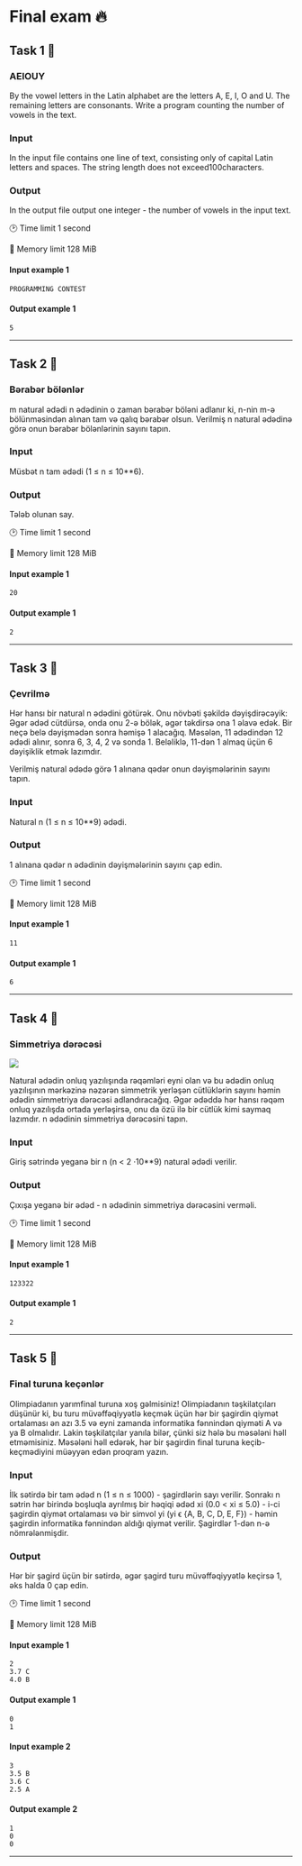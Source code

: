 # Final exam 🔥


## Task 1 🎯

### AEIOUY

By the vowel letters in the Latin alphabet are the letters A, E, I, O and U. The remaining letters are consonants. Write a program counting the number of vowels in the text.

### Input
In the input file contains one line of text, consisting only of capital Latin letters and spaces. The string length does not exceed100characters.

### Output
In the output file output one integer - the number of vowels in the input text.

:clock2: Time limit 1 second

:floppy_disk: Memory limit 128 MiB

#### Input example 1

    PROGRAMMING CONTEST


#### Output example 1

    5

---

## Task 2 🎯

### Bərabər bölənlər

m natural ədədi n ədədinin o zaman bərabər böləni adlanır ki, n-nin m-ə bölünməsindən alınan tam və qalıq bərabər olsun. Verilmiş n natural ədədinə görə onun bərabər bölənlərinin sayını tapın.

### Input
Müsbət n tam ədədi (1 ≤ n ≤ 10**6).

### Output
Tələb olunan say.

:clock2: Time limit 1 second

:floppy_disk: Memory limit 128 MiB

#### Input example 1

    20


#### Output example 1

    2

---

## Task 3 🎯

### Çevrilmə
Hər hansı bir natural n ədədini götürək. Onu növbəti şəkildə dəyişdirəcəyik: Əgər ədəd cütdürsə, onda onu 2-ə bölək, əgər təkdirsə ona 1 əlavə edək. Bir neçə belə dəyişmədən sonra həmişə 1 alacağıq. Məsələn, 11 ədədindən 12 ədədi alınır, sonra 6, 3, 4, 2 və sonda 1. Beləliklə, 11-dən 1 almaq üçün 6 dəyişiklik etmək lazımdır.

Verilmiş natural ədədə görə 1 alınana qədər onun dəyişmələrinin sayını tapın.

### Input
Natural n (1 ≤ n ≤ 10**9) ədədi.
### Output
1 alınana qədər n ədədinin dəyişmələrinin sayını çap edin.

:clock2: Time limit 1 second

:floppy_disk: Memory limit 128 MiB

#### Input example 1

    11


#### Output example 1

    6

---

## Task 4 🎯

### Simmetriya dərəcəsi

<img src="https://static.e-olymp.com/content/33/336c5993b57c1430557b158144fe11c7d4f6d250.gif"/>

Natural ədədin onluq yazılışında rəqəmləri eyni olan və bu ədədin onluq yazılışının mərkəzinə nəzərən simmetrik yerləşən cütlüklərin sayını həmin ədədin simmetriya dərəcəsi adlandıracağıq. Əgər ədəddə hər hansı rəqəm onluq yazılışda ortada yerləşirsə, onu da özü ilə bir cütlük kimi saymaq lazımdır. n ədədinin simmetriya dərəcəsini tapın.

### Input
Giriş sətrində yeganə bir n (n < 2 ·10**9) natural ədədi verilir.


### Output
Çıxışa yeganə bir ədəd - n ədədinin simmetriya dərəcəsini verməli.

:clock2: Time limit 1 second

:floppy_disk: Memory limit 128 MiB

#### Input example 1

    123322



#### Output example 1

    2

---

## Task 5 🎯

### Final turuna keçənlər

Olimpiadanın yarımfinal turuna xoş gəlmisiniz! Olimpiadanın təşkilatçıları düşünür ki, bu turu müvəffəqiyyətlə keçmək üçün hər bir şagirdin qiymət ortalaması ən azı 3.5 və eyni zamanda informatika fənnindən qiyməti A və ya B olmalıdır. Lakin təşkilatçılar yanıla bilər, çünki siz hələ bu məsələni həll etməmisiniz. Məsələni həll edərək, hər bir şagirdin final turuna keçib-keçmədiyini müəyyən edən proqram yazın.



### Input
İlk sətirdə bir tam ədəd n (1 ≤ n ≤ 1000) - şagirdlərin sayı verilir. Sonrakı n sətrin hər birində boşluqla ayrılmış bir həqiqi ədəd xi (0.0 < xi ≤ 5.0) - i-ci şagirdin qiymət ortalaması və bir simvol yi (yi ϵ {A, B, C, D, E, F}) - həmin şagirdin informatika fənnindən aldığı qiymət verilir. Şagirdlər 1-dən n-ə nömrələnmişdir.


### Output
Hər bir şagird üçün bir sətirdə, əgər şagird turu müvəffəqiyyətlə keçirsə 1, əks halda 0 çap edin.

:clock2: Time limit 1 second

:floppy_disk: Memory limit 128 MiB

#### Input example 1

    2
    3.7 C
    4.0 B



#### Output example 1

    0
    1


#### Input example 2

    3
    3.5 B
    3.6 C
    2.5 A



#### Output example 2

    1
    0
    0

---
